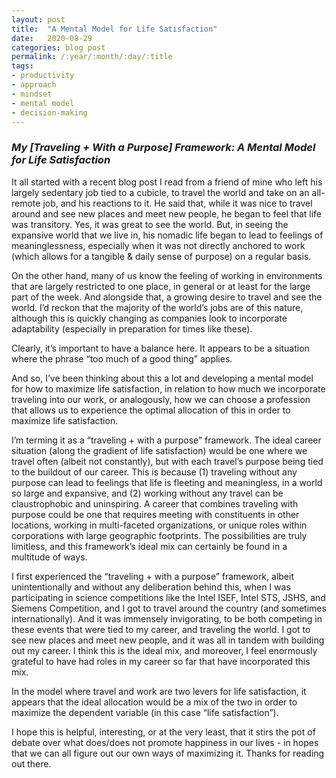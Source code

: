 ```yaml
---
layout: post
title:  "A Mental Model for Life Satisfaction"
date:   2020-08-29
categories: blog post
permalink: /:year/:month/:day/:title
tags:
- productivity
- approach
- mindset
- mental model
- decision-making
---
```


### *My [Traveling + With a Purpose] Framework: A Mental Model for Life Satisfaction*

It all started with a recent blog post I read from a friend of mine who left his largely sedentary job tied to a cubicle, to travel the world and take on an all-remote job, and his reactions to it. He said that, while it was nice to travel around and see new places and meet new people, he began to feel that life was transitory. Yes, it was great to see the world. But, in seeing the expansive world that we live in, his nomadic life began to lead to feelings of meaninglessness, especially when it was not directly anchored to work (which allows for a tangible & daily sense of purpose) on a regular basis.

On the other hand, many of us know the feeling of working in environments that are largely restricted to one place, in general or at least for the large part of the week. And alongside that, a growing desire to travel and see the world. I’d reckon that the majority of the world’s jobs are of this nature, although this is quickly changing as companies look to incorporate adaptability (especially in preparation for times like these).

Clearly, it’s important to have a balance here. It appears to be a situation where the phrase “too much of a good thing” applies.

And so, I’ve been thinking about this a lot and developing a mental model for how to maximize life satisfaction, in relation to how much we incorporate traveling into our work, or analogously, how we can choose a profession that allows us to experience the optimal allocation of this in order to maximize life satisfaction.

I’m terming it as a “traveling + with a purpose” framework.  The ideal career situation (along the gradient of life satisfaction) would be one where we travel often (albeit not constantly), but with each travel’s purpose being tied to the buildout of our career. This is because (1) traveling without any purpose can lead to feelings that life is fleeting and meaningless, in a world so large and expansive, and (2) working without any travel can be claustrophobic and uninspiring. A career that combines traveling with purpose could be one that requires meeting with constituents in other locations, working in multi-faceted organizations, or unique roles within corporations with large geographic footprints. The possibilities are truly limitless, and this framework’s ideal mix can certainly be found in a multitude of ways.

I first experienced the “traveling + with a purpose” framework, albeit unintentionally and without any deliberation behind this, when I was participating in science competitions like the Intel ISEF, Intel STS, JSHS, and Siemens Competition, and I got to travel around the country (and sometimes internationally). And it was immensely invigorating, to be both competing in these events that were tied to my career, and traveling the world. I got to see new places and meet new people, and it was all in tandem with building out my career. I think this is the ideal mix, and moreover, I feel enormously grateful to have had roles in my career so far that have incorporated this mix.

In the model where travel and work are two levers for life satisfaction, it appears that the ideal allocation would be a mix of the two in order to maximize the dependent variable (in this case “life satisfaction”).

I hope this is helpful, interesting, or at the very least, that it stirs the pot of debate over what does/does not promote happiness in our lives - in hopes that we can all figure out our own ways of maximizing it. Thanks for reading out there.
